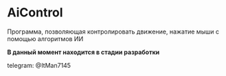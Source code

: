 # AiControl

Программа, позволяющая контролировать движение, нажатие мыши с помощью алгоритмов ИИ

**В данный момент находится в стадии разработки**

telegram: @ItMan7145